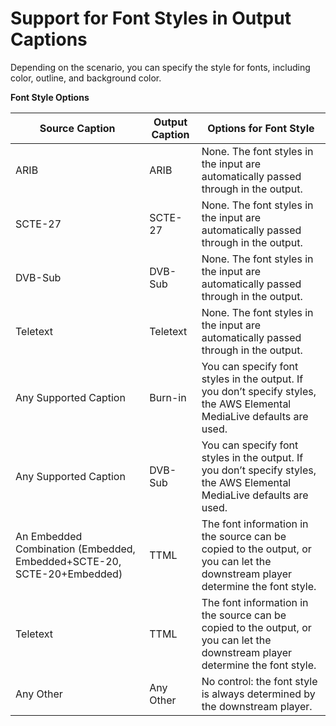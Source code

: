 # Support for Font Styles in Output Captions<a name="support-for-font-styles-in-output-captions"></a>

Depending on the scenario, you can specify the style for fonts, including color, outline, and background color\.


**Font Style Options**  

|  Source Caption  |  Output Caption  |  Options for Font Style  | 
| --- | --- | --- | 
|  ARIB  |  ARIB  |  None\. The font styles in the input are automatically passed through in the output\.  | 
| SCTE\-27 | SCTE\-27 | None\. The font styles in the input are automatically passed through in the output\. | 
|  DVB\-Sub  |  DVB\-Sub  |  None\. The font styles in the input are automatically passed through in the output\.  | 
|  Teletext  |  Teletext  |  None\. The font styles in the input are automatically passed through in the output\.  | 
|  Any Supported Caption  |  Burn\-in  |  You can specify font styles in the output\. If you don’t specify styles, the AWS Elemental MediaLive defaults are used\.   | 
|  Any Supported Caption  |  DVB\-Sub  |  You can specify font styles in the output\. If you don’t specify styles, the AWS Elemental MediaLive defaults are used\.   | 
|  An Embedded Combination \(Embedded, Embedded\+SCTE\-20, SCTE\-20\+Embedded\)  |  TTML  |  The font information in the source can be copied to the output, or you can let the downstream player determine the font style\.   | 
|  Teletext  |  TTML  |  The font information in the source can be copied to the output, or you can let the downstream player determine the font style\.  | 
|  Any Other  |  Any Other  |  No control: the font style is always determined by the downstream player\.   | 